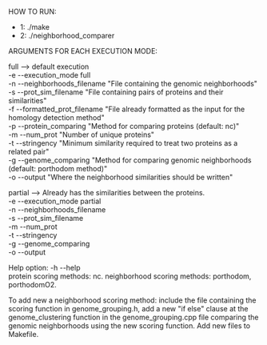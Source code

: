 HOW TO RUN:  

- 1: ./make  
- 2: ./neighborhood_comparer <full or partial> <args according to chosen mode>  


ARGUMENTS FOR EACH EXECUTION MODE:  

full --> default execution  
    -e --execution_mode full    
    -n --neighborhoods_filename  "File containing the genomic neighborhoods"   
    -s --prot_sim_filename  "File containing pairs of proteins and their similarities"  
    -f --formatted_prot_filename "File already formatted as the input for the homology detection method"  
    -p --protein_comparing  "Method for comparing proteins (default: nc)"  
    -m --num_prot  "Number of unique proteins"  
    -t --stringency  "Minimum similarity required to treat two proteins as a related pair"  
    -g --genome_comparing  "Method for comparing genomic neighborhoods (default: porthodom method)"  
    -o --output  "Where the neighborhood similarities should be written"  

partial --> Already has the similarities between the proteins.  
    -e --execution_mode partial  
    -n --neighborhoods_filename  
    -s --prot_sim_filename  
    -m --num_prot  
    -t --stringency  
    -g --genome_comparing  
    -o --output  



Help option: -h --help  
protein scoring methods: nc.
neighborhood scoring methods: porthodom, porthodomO2.

To add new a neighborhood scoring method: include the file containing the scoring function in genome_grouping.h,
add a new "if else" clause at the genome_clustering function in the genome_grouping.cpp file comparing the genomic neighborhoods using the new scoring function. Add new files to Makefile.
